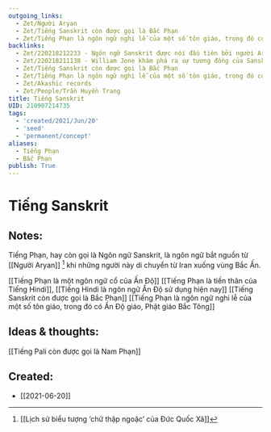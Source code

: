 ```yaml
---
outgoing_links:
  - Zet/Người Aryan
  - Zet/Tiếng Sanskrit còn được gọi là Bắc Phạn
  - Zet/Tiếng Phạn là ngôn ngữ nghi lễ của một số tôn giáo, trong đó có Ấn Độ giáo, Phật giáo Bắc Tông
backlinks:
  - Zet/220218212233 - Ngôn ngữ Sanskrit được nói đầu tiên bởi người Aryan
  - Zet/220218211138 - William Jone khám phá ra sự tương đồng của Sanskrit và các ngôn ngữ Latinh
  - Zet/Tiếng Sanskrit còn được gọi là Bắc Phạn
  - Zet/Tiếng Phạn là ngôn ngữ nghi lễ của một số tôn giáo, trong đó có Ấn Độ giáo, Phật giáo Bắc Tông
  - Zet/Akashic records
  - Zet/People/Trần Huyền Trang
title: Tiếng Sanskrit
UID: 210907214735
tags:
  - 'created/2021/Jun/20'
  - 'seed'
  - 'permanent/concept'
aliases:
  - Tiếng Phạn
  - Bắc Phạn
publish: True
---
```

# Tiếng Sanskrit

## Notes:
Tiếng Phạn, hay còn gọi là Ngôn ngữ Sanskrit, là ngôn ngữ bắt nguồn từ [[Người Aryan]] [^1] khi những người này di chuyển từ Iran xuống vùng Bắc Ấn. 

[[Tiếng Phạn là một ngôn ngữ cổ của Ấn Độ]]
[[Tiếng Phạn là tiền thân của Tiếng Hindi]], [[Tiếng Hindi là ngôn ngữ Ấn Độ sử dụng hiện nay]]
[[Tiếng Sanskrit còn được gọi là Bắc Phạn]]
[[Tiếng Phạn là ngôn ngữ nghi lễ của một số tôn giáo, trong đó có Ấn Độ giáo, Phật giáo Bắc Tông]]

## Ideas & thoughts:
[[Tiếng Pali còn được gọi là Nam Phạn]]

[^1]: [[Lịch sử biểu tượng ‘chữ thập ngoặc’ của Đức Quốc Xã]]


## Created:
- [[2021-06-20]]
